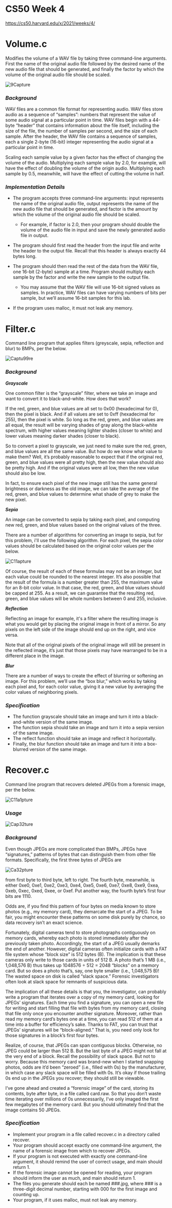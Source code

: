 # CS50 Week 4

https://cs50.harvard.edu/x/2021/weeks/4/

# Volume.c

Modifies the volume of a WAV file by taking three command-line arguments. First the name of the original audio file followed by the desired name of the new audio file that should be generated, and finally the factor by which the volume of the original audio file should be scaled. 

![9Capture](https://user-images.githubusercontent.com/69617120/135434393-b8526a76-8cc9-4194-a957-bc7d457f02fa.PNG)

### ***Background***

WAV files are a common file format for representing audio. WAV files store audio as a sequence of “samples”: numbers that represent the value of some audio signal at a particular point in time. WAV files begin with a 44-byte “header” that contains information about the file itself, including the size of the file, the number of samples per second, and the size of each sample. After the header, the WAV file contains a sequence of samples, each a single 2-byte (16-bit) integer representing the audio signal at a particular point in time.

Scaling each sample value by a given factor has the effect of changing the volume of the audio. Multiplying each sample value by 2.0, for example, will have the effect of doubling the volume of the origin audio. Multiplying each sample by 0.5, meanwhile, will have the effect of cutting the volume in half.

### ***Implementation Details***

- The program accepts three command-line arguments: input represents the name of the original audio file, output represents the name of the new audio file that should be generated, and factor is the amount by which the volume of the original audio file should be scaled.
  - For example, if factor is 2.0, then your program should double the volume of the audio file in input and save the newly generated audio file in output.

- The program should first read the header from the input file and write the header to the output file. Recall that this header is always exactly 44 bytes long.

- The program should then read the rest of the data from the WAV file, one 16-bit (2-byte) sample at a time. Program should multiply each sample by the factor and write the new sample to the output file.
  - You may assume that the WAV file will use 16-bit signed values as samples. In practice, WAV files can have varying numbers of bits per sample, but we’ll assume 16-bit samples for this lab.
 
- If the program uses malloc, it must not leak any memory.

# Filter.c

Command line program that applies filters (greyscale, sepia, reflection and blur) to BMPs, per the below. 

![Captu99re](https://user-images.githubusercontent.com/69617120/135555981-9a58e280-8c22-4ff5-8f40-adddf04fcc90.PNG)

### ***Background***

***Grayscale***

One common filter is the “grayscale” filter, where we take an image and want to convert it to black-and-white. How does that work?

If the red, green, and blue values are all set to 0x00 (hexadecimal for 0), then the pixel is black. And if all values are set to 0xff (hexadecimal for 255), then the pixel is white. So long as the red, green, and blue values are all equal, the result will be varying shades of gray along the black-white spectrum, with higher values meaning lighter shades (closer to white) and lower values meaning darker shades (closer to black).

So to convert a pixel to grayscale, we just need to make sure the red, green, and blue values are all the same value. But how do we know what value to make them? Well, it’s probably reasonable to expect that if the original red, green, and blue values were all pretty high, then the new value should also be pretty high. And if the original values were all low, then the new value should also be low.

In fact, to ensure each pixel of the new image still has the same general brightness or darkness as the old image, we can take the average of the red, green, and blue values to determine what shade of grey to make the new pixel.

***Sepia***

An image can be converted to sepia by taking each pixel, and computing new red, green, and blue values based on the original values of the three.

There are a number of algorithms for converting an image to sepia, but for this problem, i'll use the following algorithm. For each pixel, the sepia color values should be calculated based on the original color values per the below.

![C11apture](https://user-images.githubusercontent.com/69617120/135556336-d596bad0-4e8a-4006-8be9-5a54a42579f9.PNG)

Of course, the result of each of these formulas may not be an integer, but each value could be rounded to the nearest integer. It’s also possible that the result of the formula is a number greater than 255, the maximum value for an 8-bit color value. In that case, the red, green, and blue values should be capped at 255. As a result, we can guarantee that the resulting red, green, and blue values will be whole numbers between 0 and 255, inclusive.

***Reflection***

Reflecting an image for example, it's a filter where the resulting image is what you would get by placing the original image in front of a mirror. So any pixels on the left side of the image should end up on the right, and vice versa.

Note that all of the original pixels of the original image will still be present in the reflected image, it’s just that those pixels may have rearranged to be in a different place in the image.

***Blur***

There are a number of ways to create the effect of blurring or softening an image. For this problem, we’ll use the “box blur,” which works by taking each pixel and, for each color value, giving it a new value by averaging the color values of neighboring pixels.

### ***Specification***

- The function grayscale should take an image and turn it into a black-and-white version of the same image.
- The function sepia should take an image and turn it into a sepia version of the same image.
- The reflect function should take an image and reflect it horizontally.
- Finally, the blur function should take an image and turn it into a box-blurred version of the same image.

# Recover.c

Command line program that recovers deleted JPEGs from a forensic image, per the below. 

![C11a1pture](https://user-images.githubusercontent.com/69617120/135557589-39f00a5a-79d8-4f39-adb0-ea8b1d86ec47.PNG)

### ***Usage***

![Cap32ture](https://user-images.githubusercontent.com/69617120/135558445-abee1a1d-663a-4321-bd9b-eabda691013d.PNG)

### ***Background*** 

Even though JPEGs are more complicated than BMPs, JPEGs have “signatures,” patterns of bytes that can distinguish them from other file formats. Specifically, the first three bytes of JPEGs are 

![Ca32pture](https://user-images.githubusercontent.com/69617120/135557904-4c7caa9d-08bd-4439-92bd-78ec3c89ba56.PNG)

from first byte to third byte, left to right. The fourth byte, meanwhile, is either 0xe0, 0xe1, 0xe2, 0xe3, 0xe4, 0xe5, 0xe6, 0xe7, 0xe8, 0xe9, 0xea, 0xeb, 0xec, 0xed, 0xee, or 0xef. Put another way, the fourth byte’s first four bits are 1110. 

Odds are, if you find this pattern of four bytes on media known to store photos (e.g., my memory card), they demarcate the start of a JPEG. To be fair, you might encounter these patterns on some disk purely by chance, so data recovery isn’t an exact science. 

Fortunately, digital cameras tend to store photographs contiguously on memory cards, whereby each photo is stored immediately after the previously taken photo. Accordingly, the start of a JPEG usually demarks the end of another. However, digital cameras often initialize cards with a FAT file system whose “block size” is 512 bytes (B). The implication is that these cameras only write to those cards in units of 512 B. A photo that’s 1 MB (i.e., 1,048,576 B) thus takes up 1048576 ÷ 512 = 2048 “blocks” on a memory card. But so does a photo that’s, say, one byte smaller (i.e., 1,048,575 B)! The wasted space on disk is called “slack space.” Forensic investigators often look at slack space for remnants of suspicious data. 

The implication of all these details is that you, the investigator, can probably write a program that iterates over a copy of my memory card, looking for JPEGs’ signatures. Each time you find a signature, you can open a new file for writing and start filling that file with bytes from my memory card, closing that file only once you encounter another signature. Moreover, rather than read my memory card’s bytes one at a time, you can read 512 of them at a time into a buffer for efficiency’s sake. Thanks to FAT, you can trust that JPEGs’ signatures will be “block-aligned.” That is, you need only look for those signatures in a block’s first four bytes. 

Realize, of course, that JPEGs can span contiguous blocks. Otherwise, no JPEG could be larger than 512 B. But the last byte of a JPEG might not fall at the very end of a block. Recall the possibility of slack space. But not to worry. Because this memory card was brand-new when I started snapping photos, odds are it’d been “zeroed” (i.e., filled with 0s) by the manufacturer, in which case any slack space will be filled with 0s. It’s okay if those trailing 0s end up in the JPEGs you recover; they should still be viewable. 

I’ve gone ahead and created a “forensic image” of the card, storing its contents, byte after byte, in a file called card.raw. So that you don’t waste time iterating over millions of 0s unnecessarily, I’ve only imaged the first few megabytes of the memory card. But you should ultimately find that the image contains 50 JPEGs.

### ***Specification***

- Implement your program in a file called recover.c in a directory called recover.
- Your program should accept exactly one command-line argument, the name of a forensic image from which to recover JPEGs.
- If your program is not executed with exactly one command-line argument, it should remind the user of correct usage, and main should return 1.
- If the forensic image cannot be opened for reading, your program should inform the user as much, and main should return 1.
- The files you generate should each be named ###.jpg, where ### is a three-digit decimal number, starting with 000 for the first image and counting up.
- Your program, if it uses malloc, must not leak any memory.
